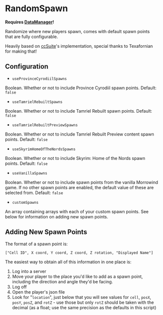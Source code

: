 # RandomSpawn

**Requires [DataManager](https://github.com/tes3mp-scripts/DataManager)!**

Randomize where new players spawn, comes with default spawn points that are fully configurable.

Heavily based on [ccSuite](https://github.com/Texafornian/ccSuite)'s implementation, special thanks to Texafornian for making that!

## Configuration

* `useProvinceCyrodiilSpawns`

Boolean.  Whether or not to include Province Cyrodiil spawn points.  Default: `false`

* `useTamrielRebuiltSpawns`

Boolean.  Whether or not to include Tamriel Rebuilt spawn points.  Default: `false`

* `useTamrielRebuiltPreviewSpawns`

Boolean.  Whether or not to include Tamriel Rebuilt Preview content spawn points.  Default: `false`

* `useSkyrimHomeOfTheNordsSpawns`

Boolean.  Whether or not to include Skyrim: Home of the Nords spawn points.  Default: `false`

* `useVanillaSpawns`

Boolean.  Whether or not to include spawn points from the vanilla Morrowind game.  If no other spawn points are enabled, the default value of these are selected from.  Default: `false`

* `customSpawns`

An array containing arrays with each of your custom spawn points.  See below for information on adding new spawn points.

## Adding New Spawn Points

The format of a spawn point is:

    ["Cell ID", X coord, Y coord, Z coord, Z rotation, "Displayed Name"]

The easiest way to obtain all of this information in one place is:

1. Log into a server
1. Move your player to the place you'd like to add as a spawn point, including the direction and angle they'd be facing.
1. Log off
1. Open the player's json file
1. Look for "`location`", just below that you will see values for `cell`, `posX`, `posY`, `posZ`, and `rotZ` - use those but only `rotZ` should be taken with the decimal (as a float; use the same precision as the defaults in this script)
